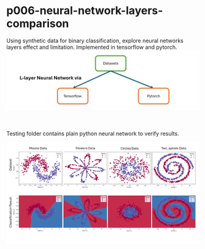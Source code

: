 # p006-neural-network-layers-comparison
Using synthetic data for binary classification, explore neural networks layers effect and limitation. Implemented in tensorflow and pytorch. 
![dynamic algorithm implemented in plain python, pytorch, tensorflow](img/Slide2crop.PNG)

<br>
<br>
Testing folder contains plain python neural network to verify results.

![binary classification input and output visualize](img/Slide1.PNG)
<br>
